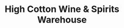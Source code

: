 ---
title: "High Cotton Wine & Spirits Warehouse"
url: /oxford/high-cotton-wine-and-spirits-warehouse/
shop: alcohol
---